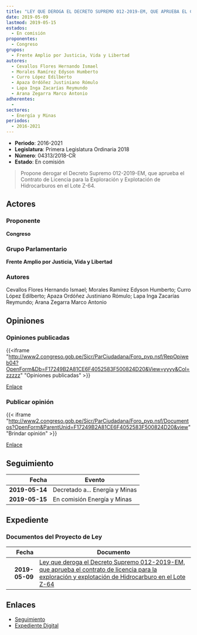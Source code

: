 ```yaml
---
title: "LEY QUE DEROGA EL DECRETO SUPREMO 012-2019-EM, QUE APRUEBA EL CONTRATO DE LICENCIA PARA LA EXPLORACIÓN Y EXPLOTACIÓN DE HIDROCARBUROS EN EL LOTE Z-64"
date: 2019-05-09
lastmod: 2019-05-15
estados: 
  - En comisión
proponentes: 
  - Congreso
grupos: 
  - Frente Amplio por Justicia, Vida y Libertad
autores: 
  - Cevallos Flores Hernando Ismael
  - Morales Ramírez Edyson Humberto
  - Curro López Edilberto
  - Apaza Ordóñez Justiniano Rómulo
  - Lapa Inga Zacarías Reymundo
  - Arana Zegarra Marco Antonio
adherentes: 
  - 
sectores: 
  - Energía y Minas
periodos: 
  - 2016-2021
---
```


- **Periodo**: 2016-2021
- **Legislatura**: Primera Legislatura Ordinaria 2018
- **Número**: 04313/2018-CR
- **Estado**: En comisión

> Propone derogar el Decreto Supremo 012-2019-EM, que aprueba el Contrato de Licencia para la Exploración y Explotación de Hidrocarburos en el Lote Z-64.


## Actores

### Proponente

**Congreso**

### Grupo Parlamentario

**Frente Amplio por Justicia, Vida y Libertad**

### Autores

Cevallos Flores Hernando Ismael; Morales Ramírez Edyson Humberto; Curro López Edilberto; Apaza Ordóñez Justiniano Rómulo; Lapa Inga Zacarías Reymundo; Arana Zegarra Marco Antonio


## Opiniones

### Opiniones publicadas

{{<iframe "http://www2.congreso.gob.pe/Sicr/ParCiudadana/Foro_pvp.nsf/RepOpiweb04?OpenForm&Db=F17249B2A81CE6F4052583F500824D20&View=yyyy&Col=zzzzz" "Opiniones publicadas" >}}

[Enlace](http://www2.congreso.gob.pe/Sicr/ParCiudadana/Foro_pvp.nsf/RepOpiweb04?OpenForm&Db=F17249B2A81CE6F4052583F500824D20&View=yyyy&Col=zzzzz)
### Publicar opinión

{{< iframe "http://www2.congreso.gob.pe/Sicr/ParCiudadana/Foro_pvp.nsf/Documentos?OpenForm&ParentUnid=F17249B2A81CE6F4052583F500824D20&view" "Brindar opinión" >}}

[Enlace](http://www2.congreso.gob.pe/Sicr/ParCiudadana/Foro_pvp.nsf/Documentos?OpenForm&ParentUnid=F17249B2A81CE6F4052583F500824D20&view)

## Seguimiento

| Fecha | Evento |
|------:|--------|
| **2019-05-14** | Decretado a... Energía y Minas|
| **2019-05-15** | En comisión Energía y Minas|


## Expediente


### Documentos del Proyecto de Ley

| Fecha | Documento |
|------:|--------|
| **2019-05-09** | [Ley que deroga el Decreto Supremo 012-2019-EM, que aprueba el contrato de licencia para la exploración y explotación de Hidrocarburo en el Lote Z-64](http://www.leyes.congreso.gob.pe/Documentos/2016_2021/Proyectos_de_Ley_y_de_Resoluciones_Legislativas/PL0431320190509.pdf) |

## Enlaces 

- [Seguimiento](http://www2.congreso.gob.pe/Sicr/TraDocEstProc/CLProLey2016.nsf/f7fff46988ca05b1052578e100829cc7/7e9ab9b6a7e2a166052583f5007dd072?OpenDocument)
- [Expediente Digital](http://www2.congreso.gob.pe/Sicr/TraDocEstProc/CLProLey2016.nsf/f7fff46988ca05b1052578e100829cc7/7e9ab9b6a7e2a166052583f5007dd072?OpenDocument&Click=05257FB7005EB655.eb71d0cf91d8294e05256cdf006b5706/$Body/0.1C6C)
